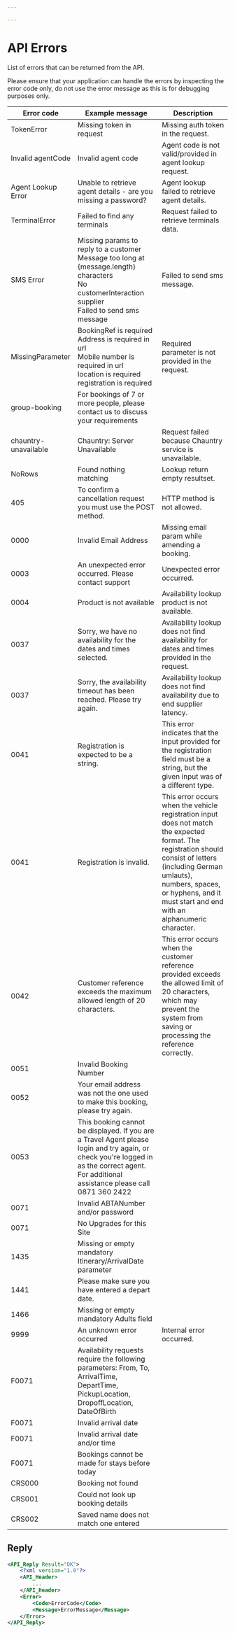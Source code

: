 ```yaml
---

---
```


# API Errors

List of errors that can be returned from the API.

Please ensure that your application can handle the errors by inspecting the error code only, do not use the error message as this is for debugging purposes only.

| Error code           | Example message                                                                                                                                                                               | Description                                                                                                                                                                                                                                             |
|----------------------|-----------------------------------------------------------------------------------------------------------------------------------------------------------------------------------------------|---------------------------------------------------------------------------------------------------------------------------------------------------------------------------------------------------------------------------------------------------------|
| TokenError           | Missing token in request                                                                                                                                                                      | Missing auth token in the request.                                                                                                                                                                                                                      |
| Invalid agentCode    | Invalid agent code                                                                                                                                                                            | Agent code is not valid/provided in agent lookup request.                                                                                                                                                                                               |
| Agent Lookup Error   | Unable to retrieve agent details - are you missing a password?                                                                                                                                | Agent lookup failed to retrieve agent details.                                                                                                                                                                                                          |
| TerminalError        | Failed to find any terminals                                                                                                                                                                  | Request failed to retrieve terminals data.                                                                                                                                                                                                              |
| SMS Error            | Missing params to reply to a customer<br>Message too long at {message.length} characters<br>No customerInteraction supplier<br>Failed to send sms message                                     | Failed to send sms message.                                                                                                                                                                                                                             |
| MissingParameter     | BookingRef is required<br>Address is required in url<br>Mobile number is required in url<br>location is required<br>registration is required                                                  | Required parameter is not provided in the request.                                                                                                                                                                                                      |
| group-booking        | For bookings of 7 or more people, please contact us to discuss your requirements                                                                                                              |                                                                                                                                                                                                                                                         |
| chauntry-unavailable | Chauntry: Server Unavailable                                                                                                                                                                  | Request failed because Chauntry service is unavailable.                                                                                                                                                                                                 |
| NoRows               | Found nothing matching                                                                                                                                                                        | Lookup return empty resultset.                                                                                                                                                                                                                          |
| 405                  | To confirm a cancellation request you must use the POST method.                                                                                                                               | HTTP method is not allowed.                                                                                                                                                                                                                             |
| 0000                 | Invalid Email Address                                                                                                                                                                         | Missing email param while amending a booking.                                                                                                                                                                                                           |
| 0003                 | An unexpected error occurred. Please contact support                                                                                                                                          | Unexpected error occurred.                                                                                                                                                                                                                              |
| 0004                 | Product is not available                                                                                                                                                                      | Availability lookup product is not available.                                                                                                                                                                                                           |
| 0037                 | Sorry, we have no availability for the dates and times selected.                                                                                                                              | Availability lookup does not find availability for dates and times provided in the request.                                                                                                                                                             |
| 0037                 | Sorry, the availability timeout has been reached. Please try again.                                                                                                                           | Availability lookup does not find availability due to end supplier latency.                                                                                                                                                                             |
| 0041                 | Registration is expected to be a string.                                                                                                                                                      | This error indicates that the input provided for the registration field must be a string, but the given input was of a different type.                                                                                                                  |
| 0041                 | Registration is invalid.                                                                                                                                                                      | This error occurs when the vehicle registration input does not match the expected format. The registration should consist of letters (including German umlauts), numbers, spaces, or hyphens, and it must start and end with an alphanumeric character. |
| 0042                 | Customer reference exceeds the maximum allowed length of 20 characters.                                                                                                                       | This error occurs when the customer reference provided exceeds the allowed limit of 20 characters, which may prevent the system from saving or processing the reference correctly.                                                                      |
| 0051                 | Invalid Booking Number                                                                                                                                                                        |                                                                                                                                                                                                                                                         |
| 0052                 | Your email address was not the one used to make this booking, please try again.                                                                                                               |                                                                                                                                                                                                                                                         |
| 0053                 | This booking cannot be displayed.  If you are a Travel Agent please login and try again, or check you're logged in as the correct agent.  For additional assistance please call 0871 360 2422 |                                                                                                                                                                                                                                                         |
| 0071                 | Invalid ABTANumber and/or password                                                                                                                                                            |                                                                                                                                                                                                                                                         |
| 0071                 | No Upgrades for this Site                                                                                                                                                                     |                                                                                                                                                                                                                                                         |
| 1435                 | Missing or empty mandatory Itinerary/ArrivalDate parameter                                                                                                                                    |                                                                                                                                                                                                                                                         |
| 1441                 | Please make sure you have entered a depart date.                                                                                                                                              |                                                                                                                                                                                                                                                         |
| 1466                 | Missing or empty mandatory Adults field                                                                                                                                                       |                                                                                                                                                                                                                                                         |
| 9999                 | An unknown error occurred                                                                                                                                                                     | Internal error occurred.                                                                                                                                                                                                                                |
| F0071                | Availability requests require the following parameters: From, To, ArrivalTime, DepartTime, PickupLocation, DropoffLocation, DateOfBirth                                                       |                                                                                                                                                                                                                                                         |
| F0071                | Invalid arrival date                                                                                                                                                                          |                                                                                                                                                                                                                                                         |
| F0071                | Invalid arrival date and/or time                                                                                                                                                              |                                                                                                                                                                                                                                                         |
| F0071                | Bookings cannot be made for stays before today                                                                                                                                                |                                                                                                                                                                                                                                                         |
| CRS000               | Booking not found                                                                                                                                                                             |                                                                                                                                                                                                                                                         |
| CRS001               | Could not look up booking details                                                                                                                                                             |                                                                                                                                                                                                                                                         |
| CRS002               | Saved name does not match one entered                                                                                                                                                         |                                                                                                                                                                                                                                                         |

## Reply

```xml
<API_Reply Result="OK">
    <?xml version="1.0"?>
    <API_Header>
        ...
    </API_Header>
    <Error>
        <Code>ErrorCode</Code>
        <Message>ErrorMessage</Message>
    </Error>
</API_Reply>
```
